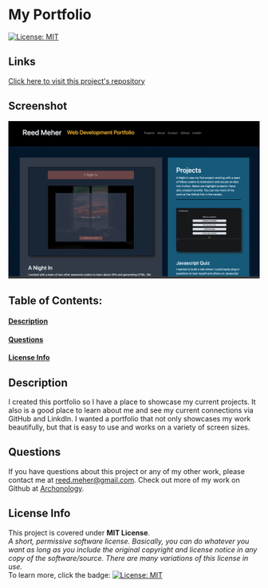 # My Portfolio
[![License: MIT](https://img.shields.io/badge/License-MIT-yellow.svg)](https://opensource.org/licenses/MIT)
## Links
[Click here to visit this project's repository](https://github.com/archonology/myPortfolio)
## Screenshot
![Project Screenshot](./assests/images/myPortfolio%20screenshot.png) 

## Table of Contents:
#### [Description](https://github.com/archonology/Pro-Readme-Generator/blob/main/README.md#description)
#### [Questions](https://github.com/archonology/Pro-Readme-Generator/blob/main/README.md#questions)
#### [License Info](https://github.com/archonology/Pro-Readme-Generator/blob/main/README.md#license-info)

## Description
I created this portfolio so I have a place to showcase my current projects. It also is a good place to learn about me and see my current connections via GitHub and LinkdIn. I wanted a portfolio that not only showcases my work beautifully, but that is easy to use and works on a variety of screen sizes. 
    
## Questions
If you have questions about this project or any of my other work, please contact me at reed.meher@gmail.com. Check out more of my work on Github at [Archonology](https://github.com/Archonology).
    
## License Info
This project is covered under **MIT License**. 
<br>
*A short, permissive software license. Basically, you can do whatever you want as long as you include the original copyright and license notice in any copy of the software/source.  There are many variations of this license in use.* 
<br>
To learn more, click the badge: [![License: MIT](https://img.shields.io/badge/License-MIT-yellow.svg)](https://opensource.org/licenses/MIT)